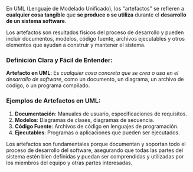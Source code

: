 En UML (Lenguaje de Modelado Unificado), los "artefactos" se refieren a **cualquier cosa tangible** que **se produce o se utiliza** durante el **desarrollo de un sistema software**.

Los artefactos son resultados físicos del proceso de desarrollo y pueden incluir documentos, modelos, código fuente, archivos ejecutables y otros elementos que ayudan a construir y mantener el sistema.

### Definición Clara y Fácil de Entender:

**Artefacto en UML**: Es *cualquier cosa concreta que se crea o usa en el desarrollo de software*, como un documento, un diagrama, un archivo de código, o un programa compilado.

### Ejemplos de Artefactos en UML:

1. **Documentación**: Manuales de usuario, especificaciones de requisitos.
2. **Modelos**: Diagramas de clases, diagramas de secuencia.
3. **Código Fuente**: Archivos de código en lenguajes de programación.
4. **Ejecutables**: Programas o aplicaciones que pueden ser ejecutados.

Los artefactos son fundamentales porque documentan y soportan todo el proceso de desarrollo del software, asegurando que todas las partes del sistema estén bien definidas y puedan ser comprendidas y utilizadas por los miembros del equipo y otras partes interesadas.